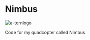# Nimbus
![a-ternlogo](https://user-images.githubusercontent.com/29937737/28733297-64cb5088-73a9-11e7-9cf2-6afc1836360e.jpg)

Code for my quadcopter called Nimbus
